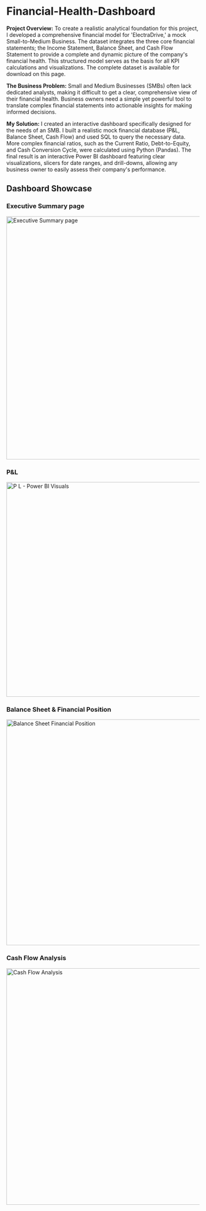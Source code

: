 # Financial-Health-Dashboard
**Project Overview:** To create a realistic analytical foundation for this project, I developed a comprehensive financial model for 'ElectraDrive,' a mock Small-to-Medium Business. The dataset integrates the three core financial statements; the Income Statement, Balance Sheet, and Cash Flow Statement to provide a complete and dynamic picture of the company's financial health. This structured model serves as the basis for all KPI calculations and visualizations. The complete dataset is available for download on this page.

**The Business Problem:** Small and Medium Businesses (SMBs) often lack dedicated analysts, making it difficult to get a clear, comprehensive view of their financial health. Business owners need a simple yet powerful tool to translate complex financial statements into actionable insights for making informed decisions.

**My Solution:** I created an interactive dashboard specifically designed for the needs of an SMB. I built a realistic mock financial database (P&L, Balance Sheet, Cash Flow) and used SQL to query the necessary data. More complex financial ratios, such as the Current Ratio, Debt-to-Equity, and Cash Conversion Cycle, were calculated using Python (Pandas). The final result is an interactive Power BI dashboard featuring clear visualizations, slicers for date ranges, and drill-downs, allowing any business owner to easily assess their company's performance.

## Dashboard Showcase

### Executive Summary page
<img width="1138" height="634" alt="Executive Summary page" src="https://github.com/user-attachments/assets/3c760cf0-df5d-41e7-a489-b97673053891" />

### P&L 
<img width="1077" height="560" alt="P L - Power BI Visuals" src="https://github.com/user-attachments/assets/bf8a1fcf-794b-4bc9-892e-365b97aaa994" />

### Balance Sheet & Financial Position
<img width="1045" height="589" alt="Balance Sheet   Financial Position" src="https://github.com/user-attachments/assets/c2ad7ee9-6866-40e3-9737-ee03f7ef74f8" />

### Cash Flow Analysis
<img width="1115" height="617" alt="Cash Flow Analysis" src="https://github.com/user-attachments/assets/c5fd78c6-0a27-41bd-896d-95babe901e41" />

